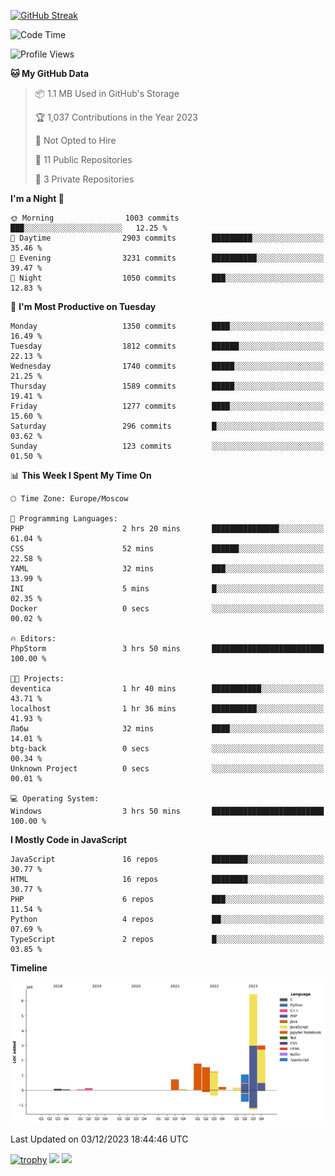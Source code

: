 [![GitHub Streak](https://github-readme-streak-stats.herokuapp.com/?user=yogik10)](https://git.io/streak-stats)
<!--START_SECTION:waka-->
![Code Time](http://img.shields.io/badge/Code%20Time-65%20hrs%2019%20mins-blue)

![Profile Views](http://img.shields.io/badge/Profile%20Views-10-blue)

**🐱 My GitHub Data** 

> 📦 1.1 MB Used in GitHub's Storage 
 > 
> 🏆 1,037 Contributions in the Year 2023
 > 
> 🚫 Not Opted to Hire
 > 
> 📜 11 Public Repositories 
 > 
> 🔑 3 Private Repositories 
 > 
**I'm a Night 🦉** 

```text
🌞 Morning                1003 commits        ███░░░░░░░░░░░░░░░░░░░░░░   12.25 % 
🌆 Daytime                2903 commits        █████████░░░░░░░░░░░░░░░░   35.46 % 
🌃 Evening                3231 commits        ██████████░░░░░░░░░░░░░░░   39.47 % 
🌙 Night                  1050 commits        ███░░░░░░░░░░░░░░░░░░░░░░   12.83 % 
```
📅 **I'm Most Productive on Tuesday** 

```text
Monday                   1350 commits        ████░░░░░░░░░░░░░░░░░░░░░   16.49 % 
Tuesday                  1812 commits        ██████░░░░░░░░░░░░░░░░░░░   22.13 % 
Wednesday                1740 commits        █████░░░░░░░░░░░░░░░░░░░░   21.25 % 
Thursday                 1589 commits        █████░░░░░░░░░░░░░░░░░░░░   19.41 % 
Friday                   1277 commits        ████░░░░░░░░░░░░░░░░░░░░░   15.60 % 
Saturday                 296 commits         █░░░░░░░░░░░░░░░░░░░░░░░░   03.62 % 
Sunday                   123 commits         ░░░░░░░░░░░░░░░░░░░░░░░░░   01.50 % 
```


📊 **This Week I Spent My Time On** 

```text
🕑︎ Time Zone: Europe/Moscow

💬 Programming Languages: 
PHP                      2 hrs 20 mins       ███████████████░░░░░░░░░░   61.04 % 
CSS                      52 mins             ██████░░░░░░░░░░░░░░░░░░░   22.58 % 
YAML                     32 mins             ███░░░░░░░░░░░░░░░░░░░░░░   13.99 % 
INI                      5 mins              █░░░░░░░░░░░░░░░░░░░░░░░░   02.35 % 
Docker                   0 secs              ░░░░░░░░░░░░░░░░░░░░░░░░░   00.02 % 

🔥 Editors: 
PhpStorm                 3 hrs 50 mins       █████████████████████████   100.00 % 

🐱‍💻 Projects: 
deventica                1 hr 40 mins        ███████████░░░░░░░░░░░░░░   43.71 % 
localhost                1 hr 36 mins        ██████████░░░░░░░░░░░░░░░   41.93 % 
Лабы                     32 mins             ████░░░░░░░░░░░░░░░░░░░░░   14.01 % 
btg-back                 0 secs              ░░░░░░░░░░░░░░░░░░░░░░░░░   00.34 % 
Unknown Project          0 secs              ░░░░░░░░░░░░░░░░░░░░░░░░░   00.01 % 

💻 Operating System: 
Windows                  3 hrs 50 mins       █████████████████████████   100.00 % 
```

**I Mostly Code in JavaScript** 

```text
JavaScript               16 repos            ████████░░░░░░░░░░░░░░░░░   30.77 % 
HTML                     16 repos            ████████░░░░░░░░░░░░░░░░░   30.77 % 
PHP                      6 repos             ███░░░░░░░░░░░░░░░░░░░░░░   11.54 % 
Python                   4 repos             ██░░░░░░░░░░░░░░░░░░░░░░░   07.69 % 
TypeScript               2 repos             █░░░░░░░░░░░░░░░░░░░░░░░░   03.85 % 
```



**Timeline**

![Lines of Code chart](https://raw.githubusercontent.com/Yogik10/Yogik10/main/assets/bar_graph.png)


 Last Updated on 03/12/2023 18:44:46 UTC
<!--END_SECTION:waka-->
[![trophy](https://github-profile-trophy.vercel.app/?username=yogik10)](https://github.com/ryo-ma/github-profile-trophy)
![](https://github-profile-summary-cards.vercel.app/api/cards/profile-details?username=yogik10&theme=solarized_dark)
![](https://github-profile-summary-cards.vercel.app/api/cards/most-commit-language?username=yogik10&theme=solarized_dark)


